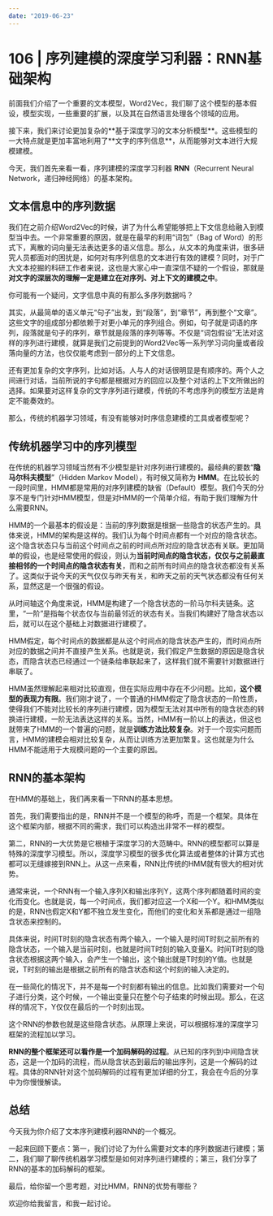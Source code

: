 ```yaml
---
date: "2019-06-23"
---  
```

      
# 106 | 序列建模的深度学习利器：RNN基础架构
前面我们介绍了一个重要的文本模型，Word2Vec，我们聊了这个模型的基本假设，模型实现，一些重要的扩展，以及其在自然语言处理各个领域的应用。

接下来，我们来讨论更加复杂的\*\*基于深度学习的文本分析模型**。这些模型的一大特点就是更加丰富地利用了**文字的序列信息\*\*，从而能够对文本进行大规模建模。

今天，我们首先来看一看，序列建模的深度学习利器 **RNN**（Recurrent Neural Network，递归神经网络）的基本架构。

## 文本信息中的序列数据

我们在之前介绍Word2Vec的时候，讲了为什么希望能够把上下文信息给融入到模型当中去。一个非常重要的原因，就是在最早的利用“词包”（Bag of Word）的形式下，离散的词向量无法表达更多的语义信息。那么，从文本的角度来讲，很多研究人员都面对的困扰是，如何对有序列信息的文本进行有效的建模？同时，对于广大文本挖掘的科研工作者来说，这也是大家心中一直深信不疑的一个假设，那就是**对文字的深层次的理解一定是建立在对序列、对上下文的建模之中**。

你可能有一个疑问，文字信息中真的有那么多序列数据吗？

其实，从最简单的语义单元“句子”出发，到“段落”，到“章节”，再到整个“文章”。这些文字的组成部分都依赖于对更小单元的序列组合。例如，句子就是词语的序列，段落就是句子的序列，章节就是段落的序列等等。不仅是“词包假设”无法对这样的序列进行建模，就算是我们之前提到的Word2Vec等一系列学习词向量或者段落向量的方法，也仅仅能考虑到一部分的上下文信息。

还有更加复杂的文字序列，比如对话。人与人的对话很明显是有顺序的。两个人之间进行对话，当前所说的字句都是根据对方的回应以及整个对话的上下文所做出的选择。如果要对这样复杂的文字序列进行建模，传统的不考虑序列的模型方法是肯定不能奏效的。

那么，传统的机器学习领域，有没有能够对时序信息建模的工具或者模型呢？

<!-- [[[read_end]]] -->

## 传统机器学习中的序列模型

在传统的机器学习领域当然有不少模型是针对序列进行建模的。最经典的要数“**隐马尔科夫模型**”（Hidden Markov Model），有时候又简称为 **HMM**。在比较长的一段时间里，HMM都是常用的对序列建模的缺省（Default）模型。我们今天的分享不是专门针对HMM模型，但是对HMM的一个简单介绍，有助于我们理解为什么需要RNN。

HMM的一个最基本的假设是：当前的序列数据是根据一些隐含的状态产生的。具体来说，HMM的架构是这样的。我们认为每个时间点都有一个对应的隐含状态。这个隐含状态只与当前这个时间点之前的时间点所对应的隐含状态有关联。更加简单的假设，也是经常使用的假设，则认为**当前时间点的隐含状态，仅仅与之前最直接相邻的一个时间点的隐含状态有关**，而和之前所有时间点的隐含状态都没有关系了。这类似于说今天的天气仅仅与昨天有关，和昨天之前的天气状态都没有任何关系，显然这是一个很强的假设。

从时间轴这个角度来说，HMM是构建了一个隐含状态的一阶马尔科夫链条。这里，“一阶”是指每个状态仅与当前最邻近的状态有关。当我们构建好了隐含状态以后，就可以在这个基础上对数据进行建模了。

HMM假定，每个时间点的数据都是从这个时间点的隐含状态产生的，而时间点所对应的数据之间并不直接产生关系。也就是说，我们假定产生数据的原因是隐含状态，而隐含状态已经通过一个链条给串联起来了，这样我们就不需要针对数据进行串联了。

HMM虽然理解起来相对比较直观，但在实际应用中存在不少问题。比如，**这个模型的表现力有限**。我们刚才说了，一个普通的HMM假定了隐含状态的一阶性质，使得我们不能对比较长的序列进行建模，因为模型无法对其中所有的隐含状态的转换进行建模，一阶无法表达这样的关系。当然，HMM有一阶以上的表达，但这也就带来了HMM的一个普遍的问题，就是**训练方法比较复杂**。对于一个现实问题而言，HMM的建模会相对比较复杂，从而让训练方法更加繁复。这也就是为什么HMM不能适用于大规模问题的一个主要的原因。

## RNN的基本架构

在HMM的基础上，我们再来看一下RNN的基本思想。

首先，我们需要指出的是，RNN并不是一个模型的称呼，而是一个框架。具体在这个框架内部，根据不同的需求，我们可以构造出非常不一样的模型。

第二，RNN的一大优势是它根植于深度学习的大范畴中。RNN的模型都可以算是特殊的深度学习模型。所以，深度学习模型的很多优化算法或者整体的计算方式也都可以无缝嫁接到RNN上。从这一点来看，RNN比传统的HMM就有很大的相对优势。

通常来说，一个RNN有一个输入序列X和输出序列Y，这两个序列都随着时间的变化而变化。也就是说，每一个时间点，我们都对应这一个X和一个Y。和HMM类似的是，RNN也假定X和Y都不独立发生变化，而他们的变化和关系都是通过一组隐含状态来控制的。

具体来说，时间T时刻的隐含状态有两个输入，一个输入是时间T时刻之前所有的隐含状态，一个输入是当前时刻，也就是时间T时刻的输入变量X。时间T时刻的隐含状态根据这两个输入，会产生一个输出，这个输出就是T时刻的Y值。也就是说，T时刻的输出是根据之前所有的隐含状态和这个时刻的输入决定的。

在一些简化的情况下，并不是每一个时刻都有输出的信息。比如我们需要对一个句子进行分类，这个时候，一个输出变量只在整个句子结束的时候出现。那么，在这样的情况下，Y仅仅在最后的一个时刻出现。

这个RNN的参数也就是这些隐含状态。从原理上来说，可以根据标准的深度学习框架的流程加以学习。

**RNN的整个框架还可以看作是一个加码解码的过程**。从已知的序列到中间隐含状态，这是一个加码的流程，而从隐含状态到最后的输出序列，这是一个解码的过程。具体的RNN针对这个加码解码的过程有更加详细的分工，我会在今后的分享中为你慢慢解读。

## 总结

今天我为你介绍了文本序列建模利器RNN的一个概况。

一起来回顾下要点：第一，我们讨论了为什么需要对文本的序列数据进行建模；第二，我们聊了聊传统机器学习模型是如何对序列进行建模的；第三，我们分享了RNN的基本的加码解码的框架。

最后，给你留一个思考题，对比HMM，RNN的优势有哪些？

欢迎你给我留言，和我一起讨论。